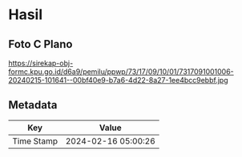 # Hasil

## Foto C Plano

https://sirekap-obj-formc.kpu.go.id/d6a9/pemilu/ppwp/73/17/09/10/01/7317091001006-20240215-101641--00bf40e9-b7a6-4d22-8a27-1ee4bcc9ebbf.jpg


## Metadata

| Key        | Value               |
| ---------- | ------------------- |
| Time Stamp | 2024-02-16 05:00:26 |




